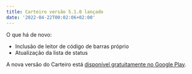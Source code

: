 ```yaml
---
title: Carteiro versão 5.1.0 lançado
date: '2022-04-22T00:02:06+02:00'
---
```


O que há de novo:

- Inclusão de leitor de código de barras próprio
- Atualização da lista de status

A nova versão do Carteiro está [disponível gratuitamente no Google Play](https://play.google.com/store/apps/details?id=com.rbardini.carteiro).
